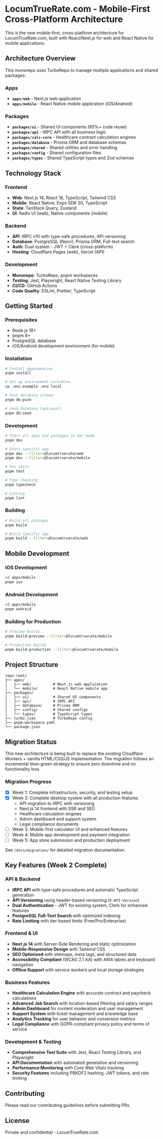 # LocumTrueRate.com - Mobile-First Cross-Platform Architecture

This is the new mobile-first, cross-platform architecture for LocumTrueRate.com, built with React/Next.js for web and React Native for mobile applications.

## Architecture Overview

This monorepo uses TurboRepo to manage multiple applications and shared packages:

### Apps
- **`apps/web`** - Next.js web application
- **`apps/mobile`** - React Native mobile application (iOS/Android)

### Packages
- **`packages/ui`** - Shared UI components (85%+ code reuse)
- **`packages/api`** - tRPC API with all business logic
- **`packages/calc-core`** - Healthcare contract calculation engines
- **`packages/database`** - Prisma ORM and database schemas
- **`packages/shared`** - Shared utilities and error handling
- **`packages/config`** - Shared configuration files
- **`packages/types`** - Shared TypeScript types and Zod schemas

## Technology Stack

### Frontend
- **Web**: Next.js 14, React 18, TypeScript, Tailwind CSS
- **Mobile**: React Native, Expo SDK 50, TypeScript
- **State**: TanStack Query, Zustand
- **UI**: Radix UI (web), Native components (mobile)

### Backend
- **API**: tRPC v10 with type-safe procedures, API versioning
- **Database**: PostgreSQL (Neon), Prisma ORM, Full-text search
- **Auth**: Dual system - JWT + Clerk (cross-platform)
- **Hosting**: Cloudflare Pages (web), Vercel (API)

### Development
- **Monorepo**: TurboRepo, pnpm workspaces
- **Testing**: Jest, Playwright, React Native Testing Library
- **CI/CD**: GitHub Actions
- **Code Quality**: ESLint, Prettier, TypeScript

## Getting Started

### Prerequisites
- Node.js 18+
- pnpm 8+
- PostgreSQL database
- iOS/Android development environment (for mobile)

### Installation

```bash
# Install dependencies
pnpm install

# Set up environment variables
cp .env.example .env.local

# Push database schema
pnpm db:push

# Seed database (optional)
pnpm db:seed
```

### Development

```bash
# Start all apps and packages in dev mode
pnpm dev

# Start specific app
pnpm dev --filter=@locumtruerate/web
pnpm dev --filter=@locumtruerate/mobile

# Run tests
pnpm test

# Type checking
pnpm typecheck

# Linting
pnpm lint
```

### Building

```bash
# Build all packages
pnpm build

# Build specific app
pnpm build --filter=@locumtruerate/web
```

## Mobile Development

### iOS Development
```bash
cd apps/mobile
pnpm ios
```

### Android Development
```bash
cd apps/mobile
pnpm android
```

### Building for Production
```bash
# Preview builds
pnpm build:preview --filter=@locumtruerate/mobile

# Production builds
pnpm build:production --filter=@locumtruerate/mobile
```

## Project Structure

```
repo-root/
├── apps/
│   ├── web/          # Next.js web application
│   └── mobile/       # React Native mobile app
├── packages/
│   ├── ui/           # Shared UI components
│   ├── api/          # tRPC API
│   ├── database/     # Prisma ORM
│   ├── config/       # Shared configs
│   └── types/        # TypeScript types
├── turbo.json        # TurboRepo config
├── pnpm-workspace.yaml
└── package.json
```

## Migration Status

This new architecture is being built to replace the existing Cloudflare Workers + vanilla HTML/CSS/JS implementation. The migration follows an incremental blue-green strategy to ensure zero downtime and no functionality loss.

### Migration Progress
- [x] Week 1: Complete infrastructure, security, and testing setup
- [x] Week 2: Complete desktop system with all production features
  - API migration to tRPC with versioning
  - Next.js 14 frontend with SSR and SEO
  - Healthcare calculation engines
  - Admin dashboard and support system
  - Legal compliance documents
- [ ] Week 3: Mobile-first calculator UI and enhanced features
- [ ] Week 4: Mobile app development and payment integration
- [ ] Week 5: App store submission and production deployment

See `/docs/migration/` for detailed migration documentation.

## Key Features (Week 2 Complete)

### API & Backend
- **tRPC API** with type-safe procedures and automatic TypeScript generation
- **API Versioning** using header-based versioning (`X-API-Version`)
- **Dual Authentication** - JWT for existing system, Clerk for enhanced features
- **PostgreSQL Full-Text Search** with optimized indexing
- **Rate Limiting** with tier-based limits (Free/Pro/Enterprise)

### Frontend & UI
- **Next.js 14** with Server-Side Rendering and static optimization
- **Mobile-Responsive Design** with Tailwind CSS
- **SEO Optimized** with sitemaps, meta tags, and structured data
- **Accessibility Compliant** (WCAG 2.1 AA) with ARIA labels and keyboard navigation
- **Offline Support** with service workers and local storage strategies

### Business Features
- **Healthcare Calculation Engine** with accurate contract and paycheck calculations
- **Advanced Job Search** with location-based filtering and salary ranges
- **Admin Dashboard** for content moderation and user management
- **Support System** with ticket management and knowledge base
- **Analytics Tracking** for user behavior and conversion metrics
- **Legal Compliance** with GDPR-compliant privacy policy and terms of service

### Development & Testing
- **Comprehensive Test Suite** with Jest, React Testing Library, and Playwright
- **API Documentation** with automated generation and versioning
- **Performance Monitoring** with Core Web Vitals tracking
- **Security Features** including PBKDF2 hashing, JWT tokens, and rate limiting

## Contributing

Please read our contributing guidelines before submitting PRs.

## License

Private and confidential - LocumTrueRate.com